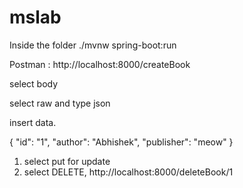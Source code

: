 # mslab

Inside the folder
./mvnw spring-boot:run

Postman : http://localhost:8000/createBook


select body


select raw and type json


insert data.



{
  "id": "1",
  "author": "Abhishek",
  "publisher": "meow"
}


1. select put for update
2. select DELETE, http://localhost:8000/deleteBook/1
